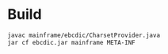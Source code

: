# Build
```bash
javac mainframe/ebcdic/CharsetProvider.java
jar cf ebcdic.jar mainframe META-INF
```
